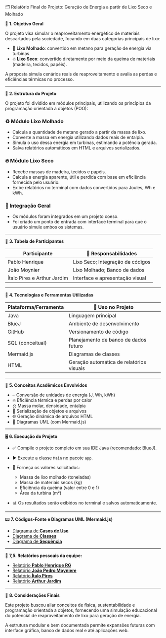 🗂️ Relatório Final do Projeto: Geração de Energia a partir de Lixo Seco e Molhado

🎯 **1. Objetivo Geral**

O projeto visa simular o reaproveitamento energético de materiais descartados pela sociedade, focando em duas categorias principais de lixo:

* 🔄 **Lixo Molhado**: convertido em metano para geração de energia via turbinas.
* 🔥 **Lixo Seco**: convertido diretamente por meio da queima de materiais (madeira, tecidos, papéis).

A proposta simula cenários reais de reaproveitamento e avalia as perdas e eficiências térmicas no processo.

---

🧱 **2. Estrutura do Projeto**

O projeto foi dividido em módulos principais, utilizando os princípios da programação orientada a objetos (POO):

### ♻️ Módulo Lixo Molhado

* Calcula a quantidade de metano gerado a partir da massa de lixo.
* Converte a massa em energia utilizando dados reais de entalpia.
* Simula o uso dessa energia em turbinas, estimando a potência gerada.
* Salva relatórios automáticos em HTML e arquivos serializados.

### 🔥 Módulo Lixo Seco

* Recebe massas de madeira, tecidos e papéis.
* Calcula a energia aparente, útil e perdida com base em eficiência fornecida pelo usuário.
* Exibe relatórios no terminal com dados convertidos para Joules, Wh e kWh.

### 🔗 Integração Geral

* Os módulos foram integrados em um projeto coeso.
* Foi criado um ponto de entrada com interface terminal para que o usuário simule ambos os sistemas.

---

👥 **3. Tabela de Participantes**

| Participante   | 💮 Responsabilidades             |
| -------------- | -------------------------------- |
| Pablo Henrique | Lixo Seco; Integração de códigos |
| João Moynier   | Lixo Molhado; Banco de dados     |
| Ítalo Píres e Arthur Jardim | Interface e apresentação visual  |

---

🧰 **4. Tecnologias e Ferramentas Utilizadas**

| Plataforma/Ferramenta | 💼 Uso no Projeto                        |
| --------------------- | ---------------------------------------- |
| Java                  | Linguagem principal                      |
| BlueJ                 | Ambiente de desenvolvimento              |
| GitHub                | Versionamento de código                  |
| SQL (conceitual)      | Planejamento de banco de dados futuro    |
| Mermaid.js            | Diagramas de classes                     |
| HTML                  | Geração automática de relatórios visuais |

---

📘 **5. Conceitos Acadêmicos Envolvidos**

* ⌐ Conversão de unidades de energia (J, Wh, kWh)
* 🔥 Eficiência térmica e perdas por calor
* ⚖️ Massa molar, densidade, entalpia
* 📂 Serialização de objetos e arquivos
* 🌐 Geração dinâmica de arquivos HTML
* 🧩 Diagramas UML (com Mermaid.js)

---

🖥️ **6. Execução do Projeto**

* ✅ Compile o projeto completo em sua IDE Java (recomendado: BlueJ).

* ▶️ Execute a classe `Main` no pacote `app`.

* 🧲 Forneça os valores solicitados:

  * Massa de lixo molhado (toneladas)
  * Massa de materiais secos (kg)
  * Eficiência da queima (valor entre 0 e 1)
  * Área da turbina (m²)

* 📊 Os resultados serão exibidos no terminal e salvos automaticamente.

---

📟 **7. Códigos-Fonte e Diagramas UML (Mermaid.js)**

* [Diagrama de **Casos de Uso**](Diagramas/USO.md)
* [Diagrama de **Classes**](Diagramas/CLASSES.md)
* [Diagrama de **Sequência**](Diagramas/SEQUENCIA.md)

---
📜 **7,5. Relatórios pessoais da equipe:**

* [Relatório **Pablo Henrique RG**](Relatorio.PabloHenriqueRG/relatorio_individual_pablo.md)
* [Relatório **João Pedro Moyniere**](Relatorio.JoãoPedroMoyniere/Relatorio.individual.joao.pedro.oliveira.md)
* [Relatório **Ítalo Píres**](Relatorio.Individual.Italo.Pires/relatorioIndividualItaloPires.md)
* [Relatório **Arthur Jardim**](Relatório.Individual.ArthurJardim/Relatorio.IndividualArthur.Jardim.md)

---

📌 **8. Considerações Finais**

Este projeto buscou aliar conceitos de física, sustentabilidade e programação orientada a objetos, fornecendo uma simulação educacional do potencial de reaproveitamento de lixo para geração de energia.

A estrutura modular e bem documentada permite expansões futuras com interface gráfica, banco de dados real e até aplicações web.
